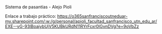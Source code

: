 Sistema de pasantías - Alejo Pioli

Enlace a trabajo práctico: https://o365sanfranciscoutneduar-my.sharepoint.com/:w:/g/personal/apioli_facultad_sanfrancisco_utn_edu_ar/EXE--vG-93lBoajybUjV5KUBkURdN11RYrFcxr0lGvnDVg?e=9oVbZz